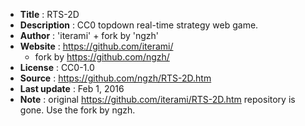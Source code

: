 - **Title** : RTS-2D
- **Description** : CC0 topdown real-time strategy web game.
- **Author** : 'iterami' + fork by 'ngzh'
- **Website** : https://github.com/iterami/
  - fork by https://github.com/ngzh/
- **License** : CC0-1.0
- **Source** : https://github.com/ngzh/RTS-2D.htm
- **Last update** : Feb 1, 2016
- **Note** : original https://github.com/iterami/RTS-2D.htm repository is gone. Use the fork by ngzh.
